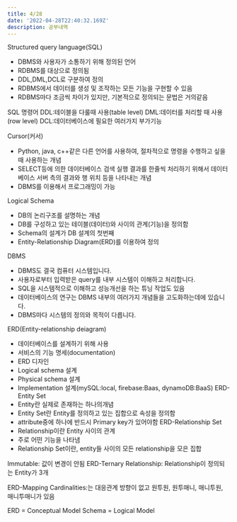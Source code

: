 ```yaml
---
title: 4/28
date: '2022-04-28T22:40:32.169Z'
description: 공부내역
---
```


Structured query language(SQL)

-   DBMS와 사용자가 소통하기 위해 정의된 언어
-   RDBMS를 대상으로 정의됨
-   DDL,DML,DCL로 구분하여 정의
-   RDBMS에서 데이터를 생성 및 조작하는 모든 기능을 구현할 수 있음
-   RDBMS마다 조금씩 차이가 있지만, 기본적으로 정의되는 문법은 거의같음

SQL 명령어
DDL:테이블을 다룰때 사용(table level)
DML:데이터를 처리할 때 사용(row level)
DCL:데이터베이스에 필요한 여러가지 부가기능

Cursor(커서)

-   Python, java, c++같은 다른 언어를 사용하여, 절차적으로 명령을 수행하고 싶을때 사용하는 개념
-   SELECT등에 의한 데이터베이스 검색 실행 결과를 한줄씩 처리하기 위해서 데이터베이스 서버 측의 결과와 행 위치 등을 나타내는 개념
-   DBMS를 이용해서 프로그래밍이 가능

Logical Schema

-   DB의 논리구조를 설명하는 개념
-   DB를 구성하고 있는 테이블(데이터)와 사이의 관계(기능)을 정의함
-   Schema의 설계가 DB 설계의 첫번째
-   Entity-Relationship Diagram(ERD)를 이용하여 정의

DBMS

-   DBMS도 결국 컴퓨터 시스템입니다.
-   사용자로부터 입력받은 query를 내부 시스템이 이해하고 처리합니다.
-   SQL을 시스템적으로 이해하고 성능개선을 하는 튜닝 작업도 있음
-   데이터베이스의 연구는 DBMS 내부의 여러가지 개념들을 고도화하는데에 있습니다.
-   DBMS마다 시스템의 정의와 목적이 다릅니다.

ERD(Entity-relationship deiagram)

-   데이터베이스를 설계하기 위해 사용
-   서비스의 기능 명세(documentation)
-   ERD 디자인
-   Logical schema 설계
-   Physical schema 설계
-   Implementation 설계(mySQL:local, firebase:Baas, dynamoDB:BaaS)
    ERD-Entity Set
-   Entity란 실제로 존재하는 하나의개념
-   Entity Set란 Entity를 정의하고 있는 집합으로 속성을 정의함
-   attribute중에 하나에 반드시 Primary key가 있어야함
    ERD-Relationship Set
-   Relationship이란 Entity 사이의 관계
-   주로 어떤 기능을 나타냄
-   Relationship Set이란, entity들 사이의 모든 relationship을 모은 집합

Immutable: 값이 변경이 안됨
ERD-Ternary Relationship: Relationship이 정의되는 Entity가 3개

ERD-Mapping Cardinalities:는 대응관계 방향이 없고 원투원, 원투매니, 매니투원, 매니투매니가 있음

ERD = Conceptual Model
Schema = Logical Model
